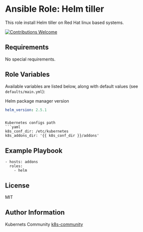 Ansible Role: Helm tiller
=========================

This role install Helm tiller on Red Hat linux based systems.

[![Contributions Welcome](https://img.shields.io/badge/contributions-welcome-brightgreen.svg?style=flat)](https://github.com/k8s-community/cluster-deploy/issues)

Requirements
------------

No special requirements.


Role Variables
--------------

Available variables are listed below, along with default values (see `defaults/main.yml`):

Helm package manager version
```yaml
helm_version: 2.5.1
```
```

Kubernetes configs path
```yaml
k8s_conf_dir: /etc/kubernetes
k8s_addons_dir: '{{ k8s_conf_dir }}/addons'
```

Example Playbook
----------------

    - hosts: addons
      roles:
        - helm

License
-------

MIT

Author Information
------------------

Kubernets Community [k8s-community](https://github.com/k8s-community)
